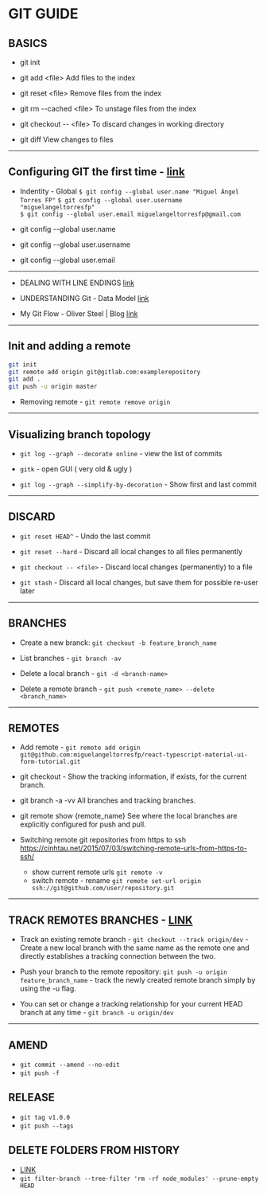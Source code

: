 # GIT GUIDE

## BASICS

- git init

- git add <file\>
  Add files to the index

- git reset <file\>
  Remove files from the index

- git rm --cached <file\>
  To unstage files from the index

- git checkout -- <file\>
  To discard changes in working directory

- git diff
  View changes to files

---

## Configuring GIT the first time - [link](https://git-scm.com/book/es/v1/Empezando-Configurando-Git-por-primera-vez)

- Indentity - Global
  `$ git config --global user.name "Miguel Ángel Torres FP"`
  `$ git config --global user.username "miguelangeltorresfp"`  
  `$ git config --global user.email miguelangeltorresfp@gmail.com`

- git config --global user.name
- git config --global user.username
- git config --global user.email

---

- DEALING WITH LINE ENDINGS [link](https://help.github.com/articles/dealing-with-line-endings/)

- UNDERSTANDING Git - Data Model [link](https://hackernoon.com/https-medium-com-zspajich-understanding-git-data-model-95eb16cc99f5)

- My Git Flow - Oliver Steel | Blog [link](https://blog.osteele.com/2008/05/my-git-workflow/)

---

## Init and adding a remote

```bash
git init
git remote add origin git@gitlab.com:examplerepository
git add .
git push -u origin master
```

* Removing remote - `git remote remove origin`

---

## Visualizing branch topology

- `git log --graph --decorate online` - view the list of commits

- `gitk` - open GUI ( very old & ugly )

- `git log --graph --simplify-by-decoration` - Show first and last commit

---

## DISCARD

- `git reset HEAD^` - Undo the last commit

- `git reset --hard` - Discard all local changes to all files permanently

- `git checkout -- <file>` - Discard local changes (permanently) to a file

- `git stash` - Discard all local changes, but save them for possible re-user later

---

## BRANCHES

- Create a new branck: `git checkout -b feature_branch_name`

- List branches - `git branch -av`

- Delete a local branch - `git -d <branch-name>`

- Delete a remote branch - `git push <remote_name> --delete <branch_name>`

---

## REMOTES

- Add remote - `git remote add origin git@github.com:miguelangeltorresfp/react-typescript-material-ui-form-tutorial.git`

- git checkout - Show the tracking information, if exists, for the current branch.

- git branch -a -vv
  All branches and tracking branches.

- git remote show {remote_name}
  See where the local branches are explicitly configured for push and pull.

- Switching remote git repositories from https to ssh
  <https://cinhtau.net/2015/07/03/switching-remote-urls-from-https-to-ssh/>
  - show current remote urls
    `git remote -v`
  - switch remote - rename
    `git remote set-url origin ssh://git@github.com/user/repository.git`

---

## TRACK REMOTES BRANCHES - [LINK](https://www.git-tower.com/learn/git/faq/track-remote-upstream-branch)

- Track an existing remote branch - `git checkout --track origin/dev` - Create a new local branch with the same name as the remote one and directly establishes a tracking connection between the two.

- Push your branch to the remote repository: `git push -u origin feature_branch_name` - track the newly created remote branch simply by using the -u flag.

- You can set or change a tracking relationship for your current HEAD branch at any time - `git branch -u origin/dev`

---

## AMEND

- `git commit --amend --no-edit`
- `git push -f`

## RELEASE

- `git tag v1.0.0`
- `git push --tags`

## DELETE FOLDERS FROM HISTORY

- [LINK](https://stackoverflow.com/questions/10067848/remove-folder-and-its-contents-from-git-githubs-history)
- `git filter-branch --tree-filter 'rm -rf node_modules' --prune-empty HEAD`
